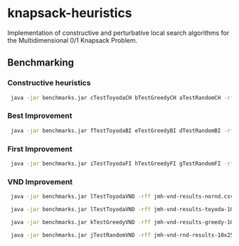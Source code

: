 # knapsack-heuristics
Implementation of constructive and perturbative local search algorithms for the Multidimensional 0/1 Knapsack Problem.

## Benchmarking

### Constructive heuristics
```bash
 java -jar benchmarks.jar cTestToyodaCH bTestGreedyCH aTestRandomCH -rff jmh-ch-results.csv -rf csv -wi 0 | tee jmh-ch-results.log
 ```
### Best Improvement
```bash
 java -jar benchmarks.jar fTestToyodaBI eTestGreedyBI dTestRandomBI -rff jmh-bi-results.csv -rf csv -wi 0 | tee jmh-bi-results.log
 ```
### First Improvement
```bash
 java -jar benchmarks.jar iTestToyodaFI hTestGreedyFI gTestRandomFI -rff jmh-fi-results.csv -rf csv -wi 0 | tee jmh-fi-results.log
 ```
### VND Improvement
```bash
 java -jar benchmarks.jar lTestToyodaVND -rff jmh-vnd-results-nornd.csv -rf csv -wi 0 -f 0 | tee jmh-vnd-results-nornd.log
 ```
```bash
 java -jar benchmarks.jar lTestToyodaVND -rff jmh-vnd-results-toyoda-10x250-0.50_1.csv -rf csv -wi 0 -f 0 | tee jmh-vnd-results-toyoda-10x250-0.50_1.log
 ```
```bash
 java -jar benchmarks.jar kTestGreedyVND -rff jmh-vnd-results-greedy-10x250-0.50_1.csv -rf csv -wi 0 -f 0 | tee jmh-vnd-results-greedy--10x250-0.50_1.log
 ```
```bash
 java -jar benchmarks.jar jTestRandomVND -rff jmh-vnd-rnd-results-10x250-0.50_1.csv -rf csv -wi 0 -i 1 -f 0 | tee jmh-vnd-rnd-results--10x250-0.50_1.log
 ```